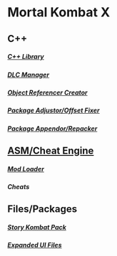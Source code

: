 # Mortal Kombat X

## C++
##### [C++ Library](Mortal%20Kombat%20X/C%2B%2BLibrary)
##### [DLC Manager](Mortal%20Kombat%20X/Costume%20Adder%20-%20DLC%20Manager)
##### [Object Referencer Creator](Mortal-KoMortal%20Kombat%20X/ObjectReferencer%20Creator)
##### [Package Adjustor/Offset Fixer](Mortal%20Kombat%20X/Package%20Adjustor-Offset%20Fixer)
##### [Package Appendor/Repacker](Mortal%20Kombat%20X/Package%20Appendor-Repacker)


## [ASM/Cheat Engine](Mortal-Kombat-X/Mortal%20Kombat%20X/CheatEngine)
##### [Mod Loader](Mortal%20Kombat%20X/CheatEngine/Skin%20Loader)
##### Cheats

## Files/Packages
##### [Story Kombat Pack](Mortal%20Kombat%20X/Story%20Kombat%20Pack)
##### [Expanded UI Files](Mortal%20Kombat%20X/Expanded%20Files)